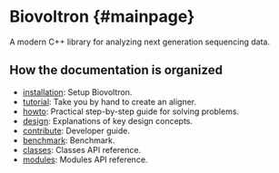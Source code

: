 Biovoltron {#mainpage}
=========

A modern C++ library for analyzing next generation
sequencing data.

How the documentation is organized
----------------------------------
* [installation](installation.md): Setup Biovoltron.
* [tutorial](tutorial.md): Take you by hand to create an aligner.
* [howto](howto/index.md): Practical step-by-step guide for solving problems.
* [design](design/index.md): Explanations of key design concepts.
* [contribute](contribute.md): Developer guide.
* [benchmark](benchmark.md): Benchmark.
* [classes](classes.html): Classes API reference.
* [modules](modules.html): Modules API reference.
